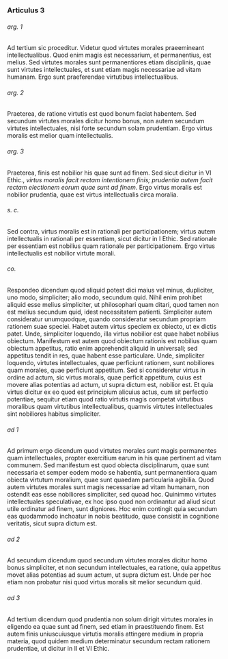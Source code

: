 ### Articulus 3

###### arg. 1
Ad tertium sic proceditur. Videtur quod virtutes morales praeemineant intellectualibus. Quod enim magis est necessarium, et permanentius, est melius. Sed virtutes morales sunt permanentiores etiam disciplinis, quae sunt virtutes intellectuales, et sunt etiam magis necessariae ad vitam humanam. Ergo sunt praeferendae virtutibus intellectualibus.

###### arg. 2
Praeterea, de ratione virtutis est quod bonum faciat habentem. Sed secundum virtutes morales dicitur homo bonus, non autem secundum virtutes intellectuales, nisi forte secundum solam prudentiam. Ergo virtus moralis est melior quam intellectualis.

###### arg. 3
Praeterea, finis est nobilior his quae sunt ad finem. Sed sicut dicitur in VI Ethic., *virtus moralis facit rectam intentionem finis; prudentia autem facit rectam electionem eorum quae sunt ad finem*. Ergo virtus moralis est nobilior prudentia, quae est virtus intellectualis circa moralia.

###### s. c.
Sed contra, virtus moralis est in rationali per participationem; virtus autem intellectualis in rationali per essentiam, sicut dicitur in I Ethic. Sed rationale per essentiam est nobilius quam rationale per participationem. Ergo virtus intellectualis est nobilior virtute morali.

###### co.
Respondeo dicendum quod aliquid potest dici maius vel minus, dupliciter, uno modo, simpliciter; alio modo, secundum quid. Nihil enim prohibet aliquid esse melius simpliciter, ut philosophari quam ditari, quod tamen non est melius secundum quid, idest necessitatem patienti. Simpliciter autem consideratur unumquodque, quando consideratur secundum propriam rationem suae speciei. Habet autem virtus speciem ex obiecto, ut ex dictis patet. Unde, simpliciter loquendo, illa virtus nobilior est quae habet nobilius obiectum. Manifestum est autem quod obiectum rationis est nobilius quam obiectum appetitus, ratio enim apprehendit aliquid in universali; sed appetitus tendit in res, quae habent esse particulare. Unde, simpliciter loquendo, virtutes intellectuales, quae perficiunt rationem, sunt nobiliores quam morales, quae perficiunt appetitum. Sed si consideretur virtus in ordine ad actum, sic virtus moralis, quae perficit appetitum, cuius est movere alias potentias ad actum, ut supra dictum est, nobilior est. Et quia virtus dicitur ex eo quod est principium alicuius actus, cum sit perfectio potentiae, sequitur etiam quod ratio virtutis magis competat virtutibus moralibus quam virtutibus intellectualibus, quamvis virtutes intellectuales sint nobiliores habitus simpliciter.

###### ad 1
Ad primum ergo dicendum quod virtutes morales sunt magis permanentes quam intellectuales, propter exercitium earum in his quae pertinent ad vitam communem. Sed manifestum est quod obiecta disciplinarum, quae sunt necessaria et semper eodem modo se habentia, sunt permanentiora quam obiecta virtutum moralium, quae sunt quaedam particularia agibilia. Quod autem virtutes morales sunt magis necessariae ad vitam humanam, non ostendit eas esse nobiliores simpliciter, sed quoad hoc. Quinimmo virtutes intellectuales speculativae, ex hoc ipso quod non ordinantur ad aliud sicut utile ordinatur ad finem, sunt digniores. Hoc enim contingit quia secundum eas quodammodo inchoatur in nobis beatitudo, quae consistit in cognitione veritatis, sicut supra dictum est.

###### ad 2
Ad secundum dicendum quod secundum virtutes morales dicitur homo bonus simpliciter, et non secundum intellectuales, ea ratione, quia appetitus movet alias potentias ad suum actum, ut supra dictum est. Unde per hoc etiam non probatur nisi quod virtus moralis sit melior secundum quid.

###### ad 3
Ad tertium dicendum quod prudentia non solum dirigit virtutes morales in eligendo ea quae sunt ad finem, sed etiam in praestituendo finem. Est autem finis uniuscuiusque virtutis moralis attingere medium in propria materia, quod quidem medium determinatur secundum rectam rationem prudentiae, ut dicitur in II et VI Ethic.

